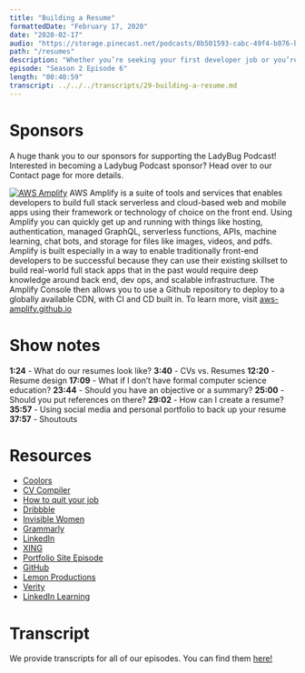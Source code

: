 ```yaml
---
title: "Building a Resume"
formattedDate: "February 17, 2020"
date: "2020-02-17"
audio: "https://storage.pinecast.net/podcasts/8b501593-cabc-49f4-b076-b7c2e3bca56f/audio/524323bc-d71e-454b-8c3d-cbb8da97bd3e/Ladybug_-_s02e06_fix__1_.mp3"
path: "/resumes"
description: "Whether you’re seeking your first developer job or you’re looking to move to a new company, your resume is the first thing employers will see. Having a strong resume is what sets you apart from the competition. In this week’s episode we’re discussing all things resume-building, including what’s important to include, what can be skipped, and best practices for creating your resume."
episode: "Season 2 Episode 6"
length: "00:40:59"
transcript: ../../../transcripts/29-building-a-resume.md
---
```


# Sponsors

A huge thank you to our sponsors for supporting the LadyBug Podcast! Interested in becoming a Ladybug Podcast sponsor? Head over to our Contact page for more details.

<a class="image-link" target="_blank" href="http://aws-amplify.github.io/"><img src="../../images/sponsors/aws-amplify.png" alt="AWS Amplify"></a>
AWS Amplify is a suite of tools and services that enables developers to build full stack serverless and cloud-based web and mobile apps using their framework or technology of choice on the front end.
Using Amplify you can quickly get up and running with things like hosting, authentication, managed GraphQL, serverless functions, APIs, machine learning, chat bots, and storage for files like images, videos, and pdfs.
Amplify is built especially in a way to enable traditionally front-end developers to be successful because they can use their existing skillset to build real-world full stack apps that in the past would require deep knowledge around back end, dev ops, and scalable infrastructure.
The Amplify Console then allows you to use a Github repository to deploy to a globally available CDN, with CI and CD built in.
To learn more, visit <a href="http://aws-amplify.github.io/">aws-amplify.github.io</a>

# Show notes

**1:24** - What do our resumes look like?
**3:40** - CVs vs. Resumes
**12:20** - Resume design
**17:09** - What if I don’t have formal computer science education?
**23:44** - Should you have an objective or a summary?
**25:00** - Should you put references on there?
**29:02** - How can I create a resume?
**35:57** - Using social media and personal portfolio to back up your resume
**37:57** - Shoutouts

# Resources

- [Coolors](https://coolors.co/)
- [CV Compiler](https://cvcompiler.com/)
- [How to quit your job](https://medium.com/@emmabostian/how-to-quit-your-job-42397bcf369f?source=friends_link&sk=e8827b4467790950cbbc784daebeb3f5)
- [Dribbble](https://dribbble.com/)
- [Invisible Women](https://www.penguin.co.uk/books/111/1113605/invisible-women/9781784706289.html)
- [Grammarly](https://www.grammarly.com)
- [LinkedIn](https://www.linkedin.com/)
- [XING](www.xing.com)
- [Portfolio Site Episode](https://www.ladybug.dev/technical-portfolios)
- [GitHub](https://github.com/)
- [Lemon Productions](https://www.lemonproductions.ca/)
- [Verity](https://www.goodreads.com/book/show/41957126-verity?from_search=true&qid=Bob9ZjTIt2&rank=2)
- [LinkedIn Learning](https://www.linkedin.com/learning/)

# Transcript

We provide transcripts for all of our episodes. You can find them <a href="https://github.com/ladybug-podcast/ladybug-website/blob/master/transcripts/29-building-a-resume.md" target="_blank" class="highlight">here!</a>
